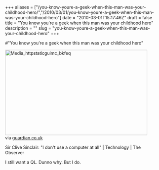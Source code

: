 +++
aliases = ["/you-know-youre-a-geek-when-this-man-was-your-childhood-hero/","/2010/03/01/you-know-youre-a-geek-when-this-man-was-your-childhood-hero"]
date = "2010-03-01T15:17:46Z"
draft = false
title = "You know you're a geek when this man was your childhood hero"
description = ""
slug = "you-know-youre-a-geek-when-this-man-was-your-childhood-hero"
+++

#"You know you're a geek when this man was your childhood hero"


 <div class="posterous_bookmarklet_entry">
 <div class='p_embed p_image_embed'>
<img alt="Media_httpstaticguimc_bkfeq" height="276" src="http://getfile5.posterous.com/getfile/files.posterous.com/conoroneill/ForshwohvIIGFGcgDuzwkdayrGHIqCBDqJCspjqbneabkqmqsqdfozdjyGDJ/media_httpstaticguimc_bkFeq.jpg.scaled500.jpg" width="460" />
</div>
  

<div class="posterous_quote_citation">via <a href="http://www.guardian.co.uk/technology/2010/feb/28/clive-sinclair-interview-simon-garfield">guardian.co.uk</a></div>
 <p>Sir Clive Sinclair: "I don't use a computer at all" | Technology | The Observer
</p><p>I still want a QL. Dunno why. But I do.</p></div>
 
